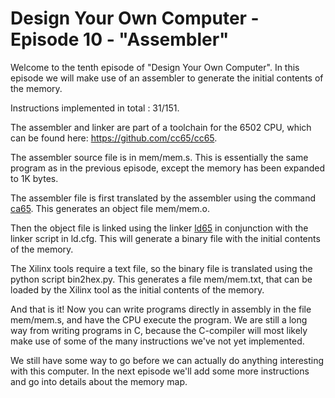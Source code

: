 # Design Your Own Computer - Episode 10 - "Assembler"

Welcome to the tenth episode of "Design Your Own Computer".  In this episode we
will make use of an assembler to generate the initial contents of the memory.

Instructions implemented in total : 31/151.

The assembler and linker are part of a toolchain for the 6502 CPU, which can be
found here: <https://github.com/cc65/cc65>.

The assembler source file is in mem/mem.s. This is essentially the same program
as in the previous episode, except the memory has been expanded to 1K bytes.

The assembler file is first translated by the assembler using the command
[ca65](http://cc65.github.io/doc/ca65.html). This generates an object file
mem/mem.o.

Then the object file is linked using the linker
[ld65](http://cc65.github.io/doc/ld65.html) in conjunction with the linker
script in ld.cfg. This will generate a binary file with the initial contents of
the memory.

The Xilinx tools require a text file, so the binary file is translated using
the python script bin2hex.py. This generates a file mem/mem.txt, that can be
loaded by the Xilinx tool as the initial contents of the memory.

And that is it! Now you can write programs directly in assembly in the file
mem/mem.s, and have the CPU execute the program. We are still a long way from
writing programs in C, because the C-compiler will most likely make use
of some of the many instructions we've not yet implemented.

We still have some way to go before we can actually do anything interesting
with this computer. In the next episode we'll add some more instructions and
go into details about the memory map.
